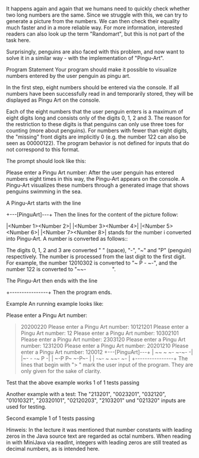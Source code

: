It happens again and again that we humans need to quickly check whether two long numbers are the same. Since we struggle with this, we can try to generate a picture from the numbers. We can then check their equality much faster and in a more reliable way. For more information, interested readers can also look up the term "Randomart", but this is not part of the task here.

Surprisingly, penguins are also faced with this problem, and now want to solve it in a similar way - with the implementation of "Pingu-Art".

Program Statement
Your program should make it possible to visualize numbers entered by the user penguin as pingu art.

In the first step, eight numbers should be entered via the console. If all numbers have been successfully read in and temporarily stored, they will be displayed as Pingu Art on the console.

Each of the eight numbers that the user penguin enters is a maximum of eight digits long and consists only of the digits 0, 1, 2 and 3. The reason for the restriction to these digits is that penguins can only use three toes for counting (more about penguins). For numbers with fewer than eight digits, the "missing" front digits are implicitly 0 (e.g. the number 122 can also be seen as 00000122). The program behavior is not defined for inputs that do not correspond to this format.

The prompt should look like this:

Please enter a Pingu Art number:
After the user penguin has entered numbers eight times in this way, the Pingu-Art appears on the console. A Pingu-Art visualizes these numbers through a generated image that shows penguins swimming in the sea.

A Pingu-Art starts with the line

+---[PinguArt]---+
Then the lines for the content of the picture follow:

|<Number 1><Number 2>|
|<Number 3><Number 4>|
|<Number 5><Number 6>|
|<Number 7><Number 8>|
<Number i> stands for the number i converted into Pingu-Art. A number is converted as follows::

The digits 0, 1, 2 and 3 are converted " " (space), "-", "~" and "P" (penguin) respectively.
The number is processed from the last digit to the first digit.
For example, the number 12010302 is converted to "~ P - ~-", and the number 122 is converted to "~~-     ".

The Pingu-Art then ends with the line

+----------------+
Then the program ends.

Example
An running example looks like:

Please enter a Pingu Art number:
> 20200220
Please enter a Pingu Art number:
> 10121201
Please enter a Pingu Art number:
> 12
Please enter a Pingu Art number:
> 10302101
Please enter a Pingu Art number:
> 2303120
Please enter a Pingu Art number:
> 1231200
Please enter a Pingu Art number:
> 20201210
Please enter a Pingu Art number:
> 120012
+---[PinguArt]---+
| ~~  ~ ~- ~-~- -|
|~-      - -~ P -|
| ~-P P~   ~-P~- |
| -~- ~ ~~-  ~-  |
+----------------+
The lines that begin with "> " mark the user input of the program. They are only given for the sake of clarity.

 Test that the above example works 1 of 1 tests passing


Another example with a test:
The "213201", "0023201", "032120", "01010321", "20320101", "02120203", "2103201" und "021320" inputs are used for testing.

 Second example 1 of 1 tests passing


Hinweis: In the lecture it was mentioned that number constants with leading zeros in the Java source text are regarded as octal numbers. When reading in with MiniJava via readInt, integers with leading zeros are still treated as decimal numbers, as is intended here.
